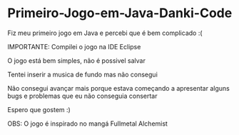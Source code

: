 # Primeiro-Jogo-em-Java-Danki-Code
Fiz meu primeiro jogo em Java e percebi que é bem complicado :(

IMPORTANTE: Compilei o jogo na IDE Eclipse

O jogo está bem simples, não é possivel salvar

Tentei inserir a musica de fundo mas não consegui

Não consegui avançar mais porque estava começando a apresentar alguns bugs e problemas que eu não conseguia consertar

Espero que gostem :)

OBS: O jogo é inspirado no mangá Fullmetal Alchemist
